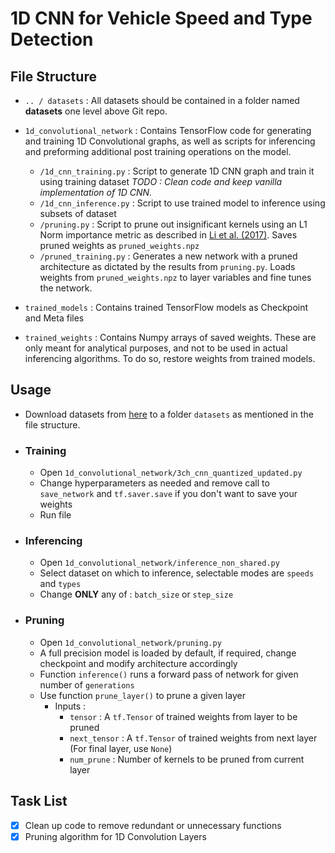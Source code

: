 # 1D CNN for Vehicle Speed and Type Detection

## File Structure

- ```.. / datasets``` : All datasets should be contained in a folder named **datasets** one level above Git repo.

- ```1d_convolutional_network``` : Contains TensorFlow code for generating and training 1D Convolutional graphs, as well as scripts for inferencing and preforming additional post training operations on the model.
  - ```/1d_cnn_training.py``` : Script to generate 1D CNN graph and train it using training dataset _TODO : Clean code and keep vanilla implementation of 1D CNN._
  - ```/1d_cnn_inference.py``` : Script to use trained model to inference using subsets of dataset
  - ```/pruning.py``` : Script to prune out insignificant kernels using an L1 Norm importance metric as described in [Li et al. (2017)](https://arxiv.org/pdf/1608.08710.pdf). Saves pruned weights as ```pruned_weights.npz```
  - ```/pruned_training.py``` : Generates a new network with a pruned architecture as dictated by the results from ```pruning.py```. Loads weights from ```pruned_weights.npz``` to layer variables and fine tunes the network.
  
- ```trained_models``` : Contains trained TensorFlow models as Checkpoint and Meta files

- ```trained_weights``` : Contains Numpy arrays of saved weights. These are only meant for analytical purposes, and not to be used in actual inferencing algorithms. To do so, restore weights from trained models.

## Usage

- Download datasets from [here](https://drive.google.com/drive/folders/113brHUKjoL7G4Ylv8XASAufMxLbHNbz5?usp=sharing) to a folder ```datasets``` as mentioned in the file structure.

- ### Training
  - Open ```1d_convolutional_network/3ch_cnn_quantized_updated.py```
  - Change hyperparameters as needed and remove call to ```save_network``` and ```tf.saver.save``` if you don't want to save your weights
  - Run file
  
- ### Inferencing
  - Open ```1d_convolutional_network/inference_non_shared.py```
  - Select dataset on which to inference, selectable modes are ```speeds``` and ```types```
  - Change **ONLY** any of : ```batch_size``` or ```step_size```

- ### Pruning
  - Open ```1d_convolutional_network/pruning.py```
  - A full precision model is loaded by default, if required, change checkpoint and modify architecture accordingly
  - Function ```inference()``` runs a forward pass of network for given number of ```generations```
  - Use function ```prune_layer()``` to prune a given layer
    - Inputs : 
      - ```tensor``` : A ```tf.Tensor``` of trained weights from layer to be pruned
      - ```next_tensor``` : A ```tf.Tensor``` of trained weights from next layer (For final layer, use ```None```)
      - ```num_prune``` : Number of kernels to be pruned from current layer
  
## Task List

- [X] Clean up code to remove redundant or unnecessary functions
- [X] Pruning algorithm for 1D Convolution Layers
